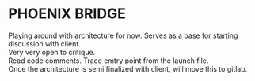 # PHOENIX BRIDGE

Playing around with architecture for now. Serves as a base for starting discussion with client.   
Very very open to critique.     
Read code comments. Trace emtry point from the launch file.         
Once the architecture is semi finalized with client, will move this to gitlab.   

